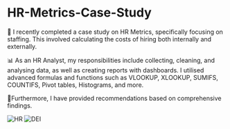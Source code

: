 # HR-Metrics-Case-Study

🌟 I recently completed a case study on HR Metrics, specifically focusing on staffing. This involved calculating the costs of hiring both internally and externally. 

📊 As an HR Analyst, my responsibilities include collecting, cleaning, and analysing data, as well as creating reports with dashboards. I utilised advanced formulas and functions such as VLOOKUP, XLOOKUP, SUMIFS, COUNTIFS, Pivot tables, Histograms, and more.

📌Furthermore, I have provided recommendations based on comprehensive findings.


![HR](https://github.com/user-attachments/assets/23786712-50e3-4f3d-970d-1f42b68b85f2)
![DEI](https://github.com/user-attachments/assets/7bbce5b4-551c-4eea-aa64-63e63ae92016)
